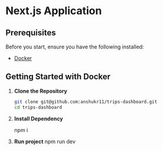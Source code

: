 # Next.js Application

## Prerequisites

Before you start, ensure you have the following installed:

- [Docker](https://www.docker.com/products/docker-desktop)

## Getting Started with Docker

1. **Clone the Repository**

   ```bash
   git clone git@github.com:anshukr11/trips-dashboard.git
   cd trips-dashboard
2. **Install Dependency**

   npm i

3. **Run project**
   npm run dev